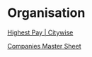 # Organisation

[Highest Pay | Citywise](Highest%20Pay%20Citywise%202dfbd45c8fd54b8ea3306436dfe73989.md)

[Companies Master Sheet](Companies%20Master%20Sheet%204be700f589d54293b459b6875d915849.csv)